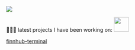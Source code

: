 <img src="https://media.giphy.com/media/WsvbZxS6Se8wAa41p2/giphy.gif" /> 

👩🏻‍💻 latest projects I have been working on:
<img src="https://media.giphy.com/media/1wX5TJZPqVw3HhyDYn/giphy.gif" width="40" height="40" />  

[finnhub-terminal](https://github.com/applegreengrape/finnhub-terminal)


<!--
**applegreengrape/applegreengrape** is a ✨ _special_ ✨ repository because its `README.md` (this file) appears on your GitHub profile.
Here are some ideas to get you started:

- 🔭 I’m currently working on ...
- 🌱 I’m currently learning ...
- 👯 I’m looking to collaborate on ...
- 🤔 I’m looking for help with ...
- 💬 Ask me about ...
- 📫 How to reach me: ...
- 😄 Pronouns: ...
- ⚡ Fun fact: ...
-->
